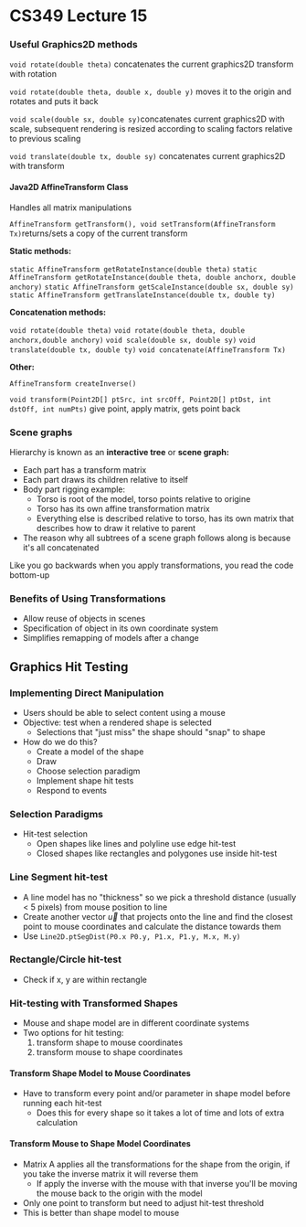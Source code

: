 # CS349 Lecture 15

### Useful Graphics2D methods

`void rotate(double theta)` concatenates the current graphics2D transform with rotation

`void rotate(double theta, double x, double y)` moves it to the origin and rotates and puts it back

`void scale(double sx, double sy)`concatenates current graphics2D with scale, subsequent rendering is resized according to scaling factors relative to previous scaling

`void translate(double tx, double sy)` concatenates current graphics2D with transform

#### Java2D AffineTransform Class

Handles all matrix manipulations

`AffineTransform getTransform(), void setTransform(AffineTransform Tx)`returns/sets a copy of the current transform

**Static methods:**

`static AffineTransform getRotateInstance(double theta)`
`static AffineTransform getRotateInstance(double theta, double anchorx, double anchory)`
`static AffineTransform getScaleInstance(double sx, double sy)`
`static AffineTransform getTranslateInstance(double tx, double ty)`

**Concatenation methods:**

`void rotate(double theta)`
`void rotate(double theta, double anchorx,double anchory)`
`void scale(double sx, double sy)`
`void translate(double tx, double ty)`
`void concatenate(AffineTransform Tx)`

**Other:**

`AffineTransform createInverse()`

`void transform(Point2D[] ptSrc, int srcOff, Point2D[] ptDst, int dstOff, int numPts)` give point, apply matrix, gets point back

### Scene graphs

Hierarchy is known as an **interactive tree** or **scene graph:**

* Each part has a transform matrix 
* Each part draws its children relative to itself
* Body part rigging example:
  * Torso is root of the model, torso points relative to origine
  * Torso has its own affine transformation matrix
  * Everything else is described relative to torso, has its own matrix that describes how to draw it relative to parent 
* The reason why all subtrees of a scene graph follows along is because it's all concatenated

Like you go backwards when you apply transformations, you read the code bottom-up

### Benefits of Using Transformations

* Allow reuse of objects in scenes
* Specification of object in its own coordinate system
* Simplifies remapping of models after a change

## Graphics Hit Testing

### Implementing Direct Manipulation

* Users should be able to select content using a mouse
* Objective: test when a rendered shape is selected
  * Selections that "just miss" the shape should "snap" to shape
* How do we do this?
  * Create a model of the shape
  * Draw
  * Choose selection paradigm
  * Implement shape hit tests
  * Respond to events

### Selection Paradigms

* Hit-test selection
  * Open shapes like lines and polyline use edge hit-test
  * Closed shapes like rectangles and polygones use inside hit-test

### Line Segment hit-test

* A line model has no "thickness" so we pick a threshold distance (usually < 5 pixels) from mouse position to line
* Create another vector $\vec{u}$ that projects onto the line and find the closest point to mouse coordinates and calculate the distance towards them
* Use  `Line2D.ptSegDist(P0.x P0.y, P1.x, P1.y, M.x, M.y)`

### Rectangle/Circle hit-test

* Check if x, y are within rectangle

### Hit-testing with Transformed Shapes

* Mouse and shape model are in different coordinate systems
* Two options for hit testing:
  1. transform shape to mouse coordinates
  2. transform mouse to shape coordinates

#### Transform Shape Model to Mouse Coordinates

* Have to transform every point and/or parameter in shape model before running each hit-test
  * Does this for every shape so it takes a lot of time and lots of extra calculation

#### Transform Mouse to Shape Model Coordinates

* Matrix A applies all the transformations for the shape from the origin, if you take the inverse matrix it will reverse them
  * If apply the inverse with the mouse with that inverse you'll be moving the mouse back to the origin with the model
* Only one point to transform but need to adjust hit-test threshold
* This is better than shape model to mouse
